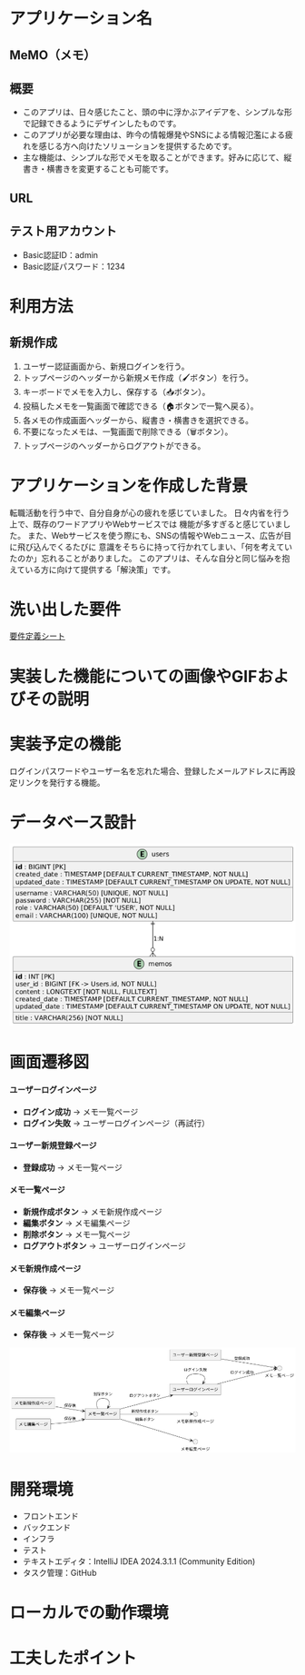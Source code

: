 # アプリケーション名

## MeMO（メモ）

## 概要
- このアプリは、日々感じたこと、頭の中に浮かぶアイデアを、シンプルな形で記録できるようにデザインしたものです。
- このアプリが必要な理由は、昨今の情報爆発やSNSによる情報氾濫による疲れを感じる方へ向けたソリューションを提供するためです。
- 主な機能は、シンプルな形でメモを取ることができます。好みに応じて、縦書き・横書きを変更することも可能です。

## URL

## テスト用アカウント
- Basic認証ID：admin
- Basic認証パスワード：1234

# 利用方法
## 新規作成
1. ユーザー認証画面から、新規ログインを行う。
2. トップページのヘッダーから新規メモ作成（🖌ボタン︎）を行う。
3. キーボードでメモを入力し、保存する（📥ボタン）。
4. 投稿したメモを一覧画面で確認できる（🏠ボタンで一覧へ戻る）。
5. 各メモの作成画面ヘッダーから、縦書き・横書きを選択できる。
6. 不要になったメモは、一覧画面で削除できる（🗑︎ボタン）。
7. トップページのヘッダーからログアウトができる。

# アプリケーションを作成した背景
転職活動を行う中で、自分自身が心の疲れを感じていました。
日々内省を行う上で、既存のワードアプリやWebサービスでは 機能が多すぎると感じていました。
また、Webサービスを使う際にも、SNSの情報やWebニュース、広告が目に飛び込んでくるたびに
意識をそちらに持って行かれてしまい、「何を考えていたのか」忘れることがありました。
このアプリは、そんな自分と同じ悩みを抱えている方に向けて提供する「解決策」です。

# 洗い出した要件
[要件定義シート](https://docs.google.com/spreadsheets/d/1TEinpuMv9hVxG3aKB4b-xTmGqrDDCc8riq75-HQqAhI/edit?usp=sharing)

# 実装した機能についての画像やGIFおよびその説明

# 実装予定の機能
ログインパスワードやユーザー名を忘れた場合、登録したメールアドレスに再設定リンクを発行する機能。

# データベース設計
![img_3.png](img_3.png)

# 画面遷移図

#### ユーザーログインページ
- **ログイン成功** → メモ一覧ページ
- **ログイン失敗** → ユーザーログインページ（再試行）

#### ユーザー新規登録ページ
- **登録成功** → メモ一覧ページ

#### メモ一覧ページ
- **新規作成ボタン** → メモ新規作成ページ
- **編集ボタン** → メモ編集ページ
- **削除ボタン** → メモ一覧ページ
- **ログアウトボタン** → ユーザーログインページ

#### メモ新規作成ページ
- **保存後** → メモ一覧ページ

#### メモ編集ページ
- **保存後** → メモ一覧ページ

![img_2.png](img_2.png)

# 開発環境
- フロントエンド
- バックエンド
- インフラ
- テスト
- テキストエディタ：IntelliJ IDEA 2024.3.1.1 (Community Edition)
- タスク管理：GitHub

# ローカルでの動作環境

# 工夫したポイント
